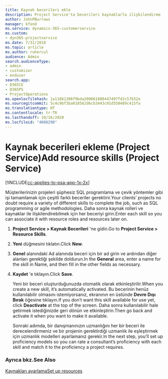 ```yaml
---
title: Kaynak becerileri ekle
description: Project Service'ta becerileri kaynaklarla ilişkilendirme
author: JohnPBurrows
manager: kfend
ms.service: dynamics-365-customerservice
ms.custom:
- dyn365-projectservice
ms.date: 7/31/2018
ms.topic: article
ms.author: ruhercul
audience: Admin
search.audienceType:
- admin
- customizer
- enduser
search.app:
- D365CE
- D365PS
- ProjectOperations
ms.openlocfilehash: 1a11861308f9bda200061880447497fd2c57b32e
ms.sourcegitcommit: 5c4c9bf3ba018562d6cb3443c01d550489c415fa
ms.translationtype: HT
ms.contentlocale: tr-TR
ms.lasthandoff: 10/16/2020
ms.locfileid: "4086298"
---
```

# <a name="add-resource-skills-project-service"></a><span data-ttu-id="88096-103">Kaynak becerileri ekleme (Project Service)</span><span class="sxs-lookup"><span data-stu-id="88096-103">Add resource skills (Project Service)</span></span>

[!INCLUDE[cc-applies-to-psa-app-1x-2x](../includes/cc-applies-to-psa-app-1x-2x.md)]

<span data-ttu-id="88096-104">Müşterilerinizin projeleri şüphesiz SQL programlama ve çevik yöntemler gibi işi tamamlamak için çeşitli farklı beceriler gerektirir.</span><span class="sxs-lookup"><span data-stu-id="88096-104">Your clients’ projects no doubt require a variety of different skills to complete the job, such as SQL programming or agile methodologies.</span></span> <span data-ttu-id="88096-105">Daha sonra kaynak rolleri ve kaynaklar ile ilişkilendirebilmek için her beceriyi girin.</span><span class="sxs-lookup"><span data-stu-id="88096-105">Enter each skill so you can associate it with resource roles and resources later on.</span></span>  
  
1. <span data-ttu-id="88096-106">**Project Service > Kaynak Becerileri** 'ne gidin.</span><span class="sxs-lookup"><span data-stu-id="88096-106">Go to **Project Service > Resource Skills**.</span></span>  
  
2. <span data-ttu-id="88096-107">**Yeni** düğmesini tıklatın.</span><span class="sxs-lookup"><span data-stu-id="88096-107">Click **New**.</span></span>  
  
3. <span data-ttu-id="88096-108">**Genel** alanındaki Ad alanında beceri için bir ad girin ve ardından diğer alanları gerektiği şekilde doldurun.</span><span class="sxs-lookup"><span data-stu-id="88096-108">In the **General** area, enter a name for the skill in Name, and then fill in the other fields as necessary.</span></span>  
  
4. <span data-ttu-id="88096-109">**Kaydet** 'e tıklayın.</span><span class="sxs-lookup"><span data-stu-id="88096-109">Click **Save**.</span></span>  
  
   <span data-ttu-id="88096-110">Yeni bir beceri oluşturduğunuzda otomatik olarak etkinleştirilir.</span><span class="sxs-lookup"><span data-stu-id="88096-110">When you create a new skill, it’s automatically activated.</span></span> <span data-ttu-id="88096-111">Bu becerinin henüz kullanılabilir olmasını istemiyorsanız, ekranının en üstünde **Devre Dışı Bırak** öğesine tıklayın.</span><span class="sxs-lookup"><span data-stu-id="88096-111">If you don’t want this skill available for use yet, click **Deactivate** at the top of the screen.</span></span> <span data-ttu-id="88096-112">Daha sonra kullanılabilir hale getirmek istediğinizde geri dönün ve etkinleştirin.</span><span class="sxs-lookup"><span data-stu-id="88096-112">Then go back and activate it when you want to make it available.</span></span>  
  
   <span data-ttu-id="88096-113">Sonraki adımda, bir danışmanınızın uzmanlığını her bir beceri ile derecelendirmeniz ve bir projenin gerektirdiği uzmanlık ile eşleştirmek için uzmanlık modelleri ayarlamanız gerekir.</span><span class="sxs-lookup"><span data-stu-id="88096-113">In the next step, you’ll set up proficiency models so you can rate a consultant’s proficiency with each skill and match it to the proficiency a project requires.</span></span>  
  
### <a name="see-also"></a><span data-ttu-id="88096-114">Ayrıca bkz.</span><span class="sxs-lookup"><span data-stu-id="88096-114">See Also</span></span>  
 [<span data-ttu-id="88096-115">Kaynakları ayarlama</span><span class="sxs-lookup"><span data-stu-id="88096-115">Set up resources</span></span>](../psa/set-up-resources.md)
